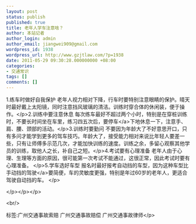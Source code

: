 ```yaml
---
layout: post
status: publish
published: true
title: 老年人学车注意啥？
author: 本站记者
author_login: admin
author_email: jiangwei909@gmail.com
wordpress_id: 1938
wordpress_url: http://www.gzjtlaw.com/?p=1938
date: 2011-05-29 09:30:28.000000000 +08:00
categories:
- 交通常识
tags: []
comments: []
---
```

<p>1.练车时做好自我保护 老年人视力相对下降，行车时要特别注意眼睛的保护。晴天时最好戴上太阳镜，同时注意挡风玻璃的清洁。训练时穿合体的休闲装，便于操作。<&#47;p>2.训练中要注意休息 每次练车最好不超过两个小时，特别是在穿桩训练时，不要长时间坐在车里，练习四五次后，要<a>停车<&#47;a>下地休息一下，注意手、肩、腰、颈部的活动。<&#47;p>3.训练时要勤问 不要因为年龄大了不好意思开口，只有多问才能学到更多的驾车技巧。年龄大了，接受能力相对来说比年轻人要差一些，只有让师傅多示范几次，才能加快训练的速度。训练之余，多留心观察其他学员的训练，取他人之长，补自己之短。<&#47;p>4.考试要有心理准备 老年人由于心理、生理等方面的原因，很可能第一次考试不能通过，这很正常，因此考试时要有心理准备。 <&#47;p>5.学车选好车型 报名时最好报考自动挡的车型，因为这种车型比手动挡的<a>驾驶<&#47;a>要简便，车的灵敏度更强，特别是年过60岁的老年人，更适合驾驶自动挡的车。 <&#47;p><p><&#47;p><&#47;p><&#47;p><br&#47;><p>标签:广州交通事故索赔 广州交通事故赔偿 广州交通事故律师<&#47;p>
